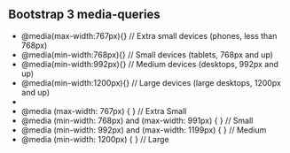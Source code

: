
## Bootstrap 3 media-queries

- @media(max-width:767px){}  // Extra small devices (phones, less than 768px)
- @media(min-width:768px){}  // Small devices (tablets, 768px and up)
- @media(min-width:992px){}  // Medium devices (desktops, 992px and up)
- @media(min-width:1200px){} // Large devices (large desktops, 1200px and up)
- 
- @media (max-width: 767px) { }                         // Extra Small
- @media (min-width: 768px) and (max-width: 991px) { }  // Small
- @media (min-width: 992px) and (max-width: 1199px) { } // Medium
- @media (min-width: 1200px) { }                        // Large
